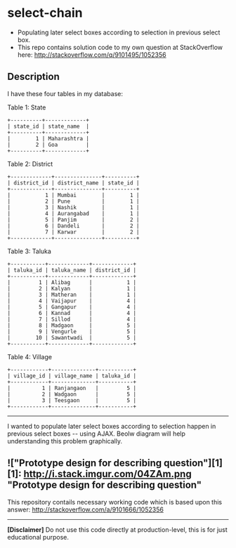 select-chain
============

 - Populating later select boxes according to selection in previous select box.
 - This repo contains solution code to my own question at StackOverflow here: http://stackoverflow.com/q/9101495/1052356

Description
-----------

I have these four tables in my database:

Table 1: State

    +----------+-------------+
    | state_id | state_name  |
    +----------+-------------+
    |        1 | Maharashtra |
    |        2 | Goa         |
    +----------+-------------+

Table 2: District

    +-------------+---------------+----------+
    | district_id | district_name | state_id |
    +-------------+---------------+----------+
    |           1 | Mumbai        |        1 |
    |           2 | Pune          |        1 |
    |           3 | Nashik        |        1 |
    |           4 | Aurangabad    |        1 |
    |           5 | Panjim        |        2 |
    |           6 | Dandeli       |        2 |
    |           7 | Karwar        |        2 |
    +-------------+---------------+----------+

Table 3: Taluka

    +-----------+-------------+-------------+
    | taluka_id | taluka_name | district_id |
    +-----------+-------------+-------------+
    |         1 | Alibag      |           1 |
    |         2 | Kalyan      |           1 |
    |         3 | Matheran    |           1 |
    |         4 | Vaijapur    |           4 |
    |         5 | Gangapur    |           4 |
    |         6 | Kannad      |           4 |
    |         7 | Sillod      |           4 |
    |         8 | Madgaon     |           5 |
    |         9 | Vengurle    |           5 |
    |        10 | Sawantwadi  |           5 |
    +-----------+-------------+-------------+

Table 4: Village

    +------------+--------------+-----------+
    | village_id | village_name | taluka_id |
    +------------+--------------+-----------+
    |          1 | Ranjangaon   |         5 |
    |          2 | Wadgaon      |         5 |
    |          3 | Teesgaon     |         5 |
    +------------+--------------+-----------+

---

I wanted to populate later select boxes according to selection happen in previous select boxes -- using AJAX.
Beolw diagram will help understanding this problem graphically.

!["Prototype design for describing question"][1]
  [1]: http://i.stack.imgur.com/04ZAm.png "Prototype design for describing question"
---

This repository contails necessary working code which is based upon this answer: http://stackoverflow.com/a/9101666/1052356

---
**[Disclaimer]** Do not use this code directly at production-level, this is for just educational purpose.